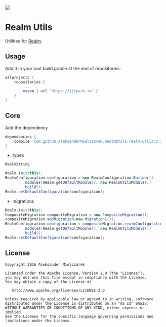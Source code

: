 [![](https://jitpack.io/v/AleksanderMielczarek/RealmUtils.svg)](https://jitpack.io/#AleksanderMielczarek/RealmUtils)

# Realm Utils

Utilities for [Realm](https://realm.io/docs/java/latest/).

## Usage

Add it in your root build.gradle at the end of repositories:

```groovy
allprojects {
	repositories {
        ...
        maven { url "https://jitpack.io" }
    }
}
```

## Core

Add the dependency

```groovy
dependencies {
    compile 'com.github.AleksanderMielczarek.RealmUtils:realm-utils:0.1.0'
}
```

- types

```java
RealmString
```

```java
Realm.init(this);
RealmConfiguration configuration = new RealmConfiguration.Builder()
        .modules(Realm.getDefaultModule(), new RealmUtilsModule())
        .build();
Realm.setDefaultConfiguration(configuration);
```

- migrations

```java
Realm.init(this);
CompositeMigration compositeMigration = new CompositeMigration();
compositeMigration.addMigration(new Migration1());
RealmConfiguration configuration = compositeMigration.realmConfigurationBuilder()
        .modules(Realm.getDefaultModule(), new RealmUtilsModule())
        .build();
Realm.setDefaultConfiguration(configuration);
```

## License

    Copyright 2016 Aleksander Mielczarek

    Licensed under the Apache License, Version 2.0 (the "License");
    you may not use this file except in compliance with the License.
    You may obtain a copy of the License at

       http://www.apache.org/licenses/LICENSE-2.0

    Unless required by applicable law or agreed to in writing, software
    distributed under the License is distributed on an "AS IS" BASIS,
    WITHOUT WARRANTIES OR CONDITIONS OF ANY KIND, either express or implied.
    See the License for the specific language governing permissions and
    limitations under the License.